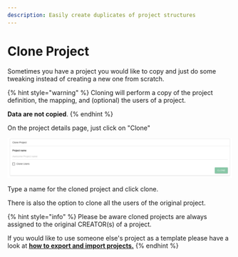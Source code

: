 ```yaml
---
description: Easily create duplicates of project structures
---
```


# Clone Project

Sometimes you have a project you would like to copy and just do some tweaking instead of creating a new one from scratch.

{% hint style="warning" %}
Cloning will perform a copy of the project definition, the mapping, and (optional) the users of a project.

**Data are not copied**.
{% endhint %}

On the project details page, just click on "Clone"

![](../.gitbook/assets/clone-1.png)

Type a name for the cloned project and click clone.

There is also the option to clone all the users of the original project.

{% hint style="info" %}
Please be aware cloned projects are always assigned to the original CREATOR(s) of a project.&#x20;

If you would like to use someone else's project as a template please have a look at [**how to export and import projects.**](import-and-export-projects.md)
{% endhint %}
